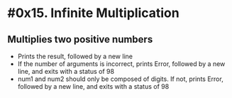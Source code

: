 # #0x15. Infinite Multiplication 
## Multiplies two positive numbers

* Prints the result, followed by a new line
* If the number of arguments is incorrect, prints Error, followed by a new line, and exits with a status of 98
* num1 and num2 should only be composed of digits. If not, prints Error, followed by a new line, and exits with a status of 98